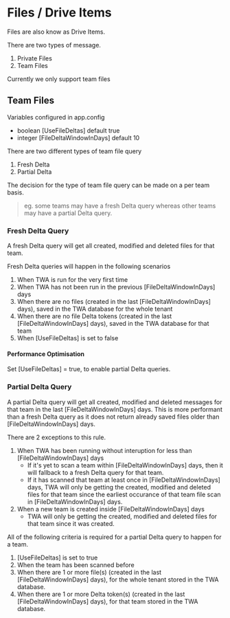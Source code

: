# Files / Drive Items

Files are also know as Drive Items.

There are two types of message.
1. Private Files
2. Team Files

Currently we only support team files

## Team Files

Variables configured in app.config
- boolean [UseFileDeltas] default true
- integer [FileDeltaWindowInDays] default 10

There are two different types of team file query
1. Fresh Delta
2. Partial Delta

The decision for the type of team file query can be made on a per team basis. 
>eg. some teams may have a fresh Delta query whereas other teams may have a partial Delta query.

### Fresh Delta Query

A fresh Delta query will get all created, modified and deleted files for that team.

Fresh Delta queries will happen in the following scenarios
1. When TWA is run for the very first time
2. When TWA has not been run in the previous [FileDeltaWindowInDays] days
3. When there are no files (created in the last [FileDeltaWindowInDays] days), saved in the TWA database for the whole tenant 
4. When there are no file Delta tokens (created in the last [FileDeltaWindowInDays] days), saved in the TWA database for that team 
5. When [UseFileDeltas] is set to false

#### Performance Optimisation
Set [UseFileDeltas] = true, to enable partial Delta queries.

### Partial Delta Query

A partial Delta query will get all created, modified and deleted messages for that team in the last [FileDeltaWindowInDays] days. This is more performant than a fresh Delta query as it does not return already saved files older than [FileDeltaWindowInDays] days. 

There are 2 exceptions to this rule.
1. When TWA has been running without interuption for less than [FileDeltaWindowInDays] days
   - If it's yet to scan a team within [FileDeltaWindowInDays] days, then it will fallback to a fresh Delta query for that team.
   - If it has scanned that team at least once in [FileDeltaWindowInDays] days, TWA will only be getting the created, modified and deleted files for that team since the earliest occurance of that team file scan in [FileDeltaWindowInDays] days.
2. When a new team is created inside [FileDeltaWindowInDays] days
   - TWA will only be getting the created, modified and deleted files for that team since it was created.
 

All of the following criteria is required for a partial Delta query to happen for a team.

1. [UseFileDeltas] is set to true
2. When the team has been scanned before
3. When there are 1 or more file(s) (created in the last [FileDeltaWindowInDays] days), for the whole tenant stored in the TWA database.
4. When there are 1 or more Delta token(s) (created in the last [FileDeltaWindowInDays] days), for that team stored in the TWA database.
